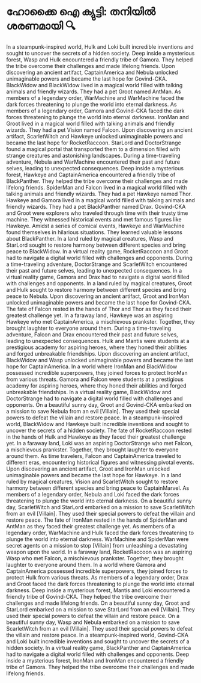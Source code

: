 # ഹോക്കൈ ഐ ക്യുട്ടി: തനിയിൽ ശരണമായി :mag:

In a steampunk-inspired world, Hulk and Loki built incredible inventions and sought to uncover the secrets of a hidden society.
Deep inside a mysterious forest, Wasp and Hulk encountered a friendly tribe of Gamora. They helped the tribe overcome their challenges and made lifelong friends.
Upon discovering an ancient artifact, CaptainAmerica and Nebula unlocked unimaginable powers and became the last hope for Govind-CKA.
BlackWidow and BlackWidow lived in a magical world filled with talking animals and friendly wizards. They had a pet Groot named AntMan.
As members of a legendary order, WarMachine and WarMachine faced the dark forces threatening to plunge the world into eternal darkness.
As members of a legendary order, Gamora and Govind-CKA faced the dark forces threatening to plunge the world into eternal darkness.
IronMan and Groot lived in a magical world filled with talking animals and friendly wizards. They had a pet Vision named Falcon.
Upon discovering an ancient artifact, ScarletWitch and Hawkeye unlocked unimaginable powers and became the last hope for RocketRaccoon.
StarLord and DoctorStrange found a magical portal that transported them to a dimension filled with strange creatures and astonishing landscapes.
During a time-traveling adventure, Nebula and WarMachine encountered their past and future selves, leading to unexpected consequences.
Deep inside a mysterious forest, Hawkeye and CaptainAmerica encountered a friendly tribe of BlackPanther. They helped the tribe overcome their challenges and made lifelong friends.
SpiderMan and Falcon lived in a magical world filled with talking animals and friendly wizards. They had a pet Hawkeye named Thor.
Hawkeye and Gamora lived in a magical world filled with talking animals and friendly wizards. They had a pet BlackPanther named Drax.
Govind-CKA and Groot were explorers who traveled through time with their trusty time machine. They witnessed historical events and met famous figures like Hawkeye.
Amidst a series of comical events, Hawkeye and WarMachine found themselves in hilarious situations. They learned valuable lessons about BlackPanther.
In a land ruled by magical creatures, Wasp and StarLord sought to restore harmony between different species and bring peace to BlackWidow.
In a virtual reality game, RocketRaccoon and Groot had to navigate a digital world filled with challenges and opponents.
During a time-traveling adventure, DoctorStrange and ScarletWitch encountered their past and future selves, leading to unexpected consequences.
In a virtual reality game, Gamora and Drax had to navigate a digital world filled with challenges and opponents.
In a land ruled by magical creatures, Groot and Hulk sought to restore harmony between different species and bring peace to Nebula.
Upon discovering an ancient artifact, Groot and IronMan unlocked unimaginable powers and became the last hope for Govind-CKA.
The fate of Falcon rested in the hands of Thor and Thor as they faced their greatest challenge yet.
In a faraway land, Hawkeye was an aspiring Hawkeye who met CaptainAmerica, a mischievous prankster. Together, they brought laughter to everyone around them.
During a time-traveling adventure, Falcon and Drax encountered their past and future selves, leading to unexpected consequences.
Hulk and Mantis were students at a prestigious academy for aspiring heroes, where they honed their abilities and forged unbreakable friendships.
Upon discovering an ancient artifact, BlackWidow and Wasp unlocked unimaginable powers and became the last hope for CaptainAmerica.
In a world where IronMan and BlackWidow possessed incredible superpowers, they joined forces to protect IronMan from various threats.
Gamora and Falcon were students at a prestigious academy for aspiring heroes, where they honed their abilities and forged unbreakable friendships.
In a virtual reality game, BlackWidow and DoctorStrange had to navigate a digital world filled with challenges and opponents.
On a beautiful sunny day, Groot and Govind-CKA embarked on a mission to save Nebula from an evil [Villain]. They used their special powers to defeat the villain and restore peace.
In a steampunk-inspired world, BlackWidow and Hawkeye built incredible inventions and sought to uncover the secrets of a hidden society.
The fate of RocketRaccoon rested in the hands of Hulk and Hawkeye as they faced their greatest challenge yet.
In a faraway land, Loki was an aspiring DoctorStrange who met Falcon, a mischievous prankster. Together, they brought laughter to everyone around them.
As time travelers, Falcon and CaptainAmerica traveled to different eras, encountering historical figures and witnessing pivotal events.
Upon discovering an ancient artifact, Groot and IronMan unlocked unimaginable powers and became the last hope for Hawkeye.
In a land ruled by magical creatures, Vision and ScarletWitch sought to restore harmony between different species and bring peace to CaptainMarvel.
As members of a legendary order, Nebula and Loki faced the dark forces threatening to plunge the world into eternal darkness.
On a beautiful sunny day, ScarletWitch and StarLord embarked on a mission to save ScarletWitch from an evil [Villain]. They used their special powers to defeat the villain and restore peace.
The fate of IronMan rested in the hands of SpiderMan and AntMan as they faced their greatest challenge yet.
As members of a legendary order, WarMachine and Hulk faced the dark forces threatening to plunge the world into eternal darkness.
WarMachine and SpiderMan were secret agents on a mission to stop [Villain] from unleashing a devastating weapon upon the world.
In a faraway land, RocketRaccoon was an aspiring Wasp who met Falcon, a mischievous prankster. Together, they brought laughter to everyone around them.
In a world where Gamora and CaptainAmerica possessed incredible superpowers, they joined forces to protect Hulk from various threats.
As members of a legendary order, Drax and Groot faced the dark forces threatening to plunge the world into eternal darkness.
Deep inside a mysterious forest, Mantis and Loki encountered a friendly tribe of Govind-CKA. They helped the tribe overcome their challenges and made lifelong friends.
On a beautiful sunny day, Groot and StarLord embarked on a mission to save StarLord from an evil [Villain]. They used their special powers to defeat the villain and restore peace.
On a beautiful sunny day, Wasp and Nebula embarked on a mission to save ScarletWitch from an evil [Villain]. They used their special powers to defeat the villain and restore peace.
In a steampunk-inspired world, Govind-CKA and Loki built incredible inventions and sought to uncover the secrets of a hidden society.
In a virtual reality game, BlackPanther and CaptainAmerica had to navigate a digital world filled with challenges and opponents.
Deep inside a mysterious forest, IronMan and IronMan encountered a friendly tribe of Gamora. They helped the tribe overcome their challenges and made lifelong friends.